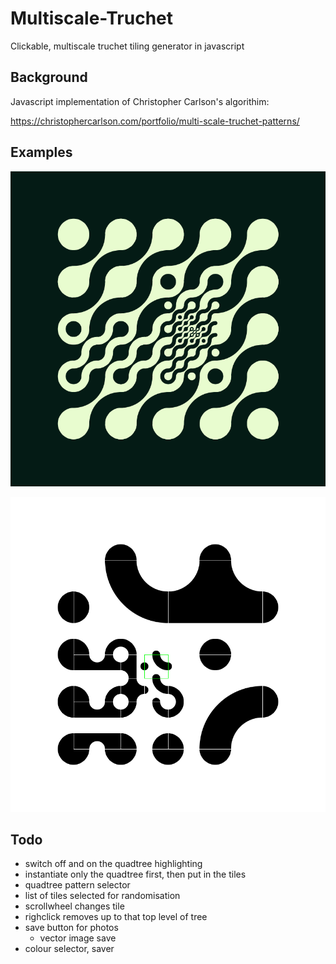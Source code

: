 # Multiscale-Truchet
Clickable, multiscale truchet tiling generator in javascript

## Background
Javascript implementation of Christopher Carlson's algorithim:

https://christophercarlson.com/portfolio/multi-scale-truchet-patterns/

## Examples

![colour squiggle](colour_squiggle.png)

![highlighted](highlighted.png)

## Todo

- switch off and on the quadtree highlighting 
- instantiate only the quadtree first, then put in the tiles
- quadtree pattern selector
- list of tiles selected for randomisation
- scrollwheel changes tile
- righclick removes up to that top level of tree
- save button for photos
  - vector image save
- colour selector, saver
